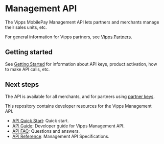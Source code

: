 <!-- START_METADATA
---
title: Introduction to the Management API
sidebar_label: Introduction
sidebar_position: 1
hide_table_of_contents: true
description: The Vipps MobilePay Management API lets partners and merchants manage their sales units, etc.
pagination_next: null
pagination_prev: null
---
END_METADATA -->

# Management API

The Vipps MobilePay Management API lets partners and merchants manage their sales units, etc.

For general information for Vipps partners, see
[Vipps Partners](https://developer.vippsmobilepay.com/docs/vipps-partner).

## Getting started

See
[Getting Started](https://developer.vippsmobilepay.com/docs/vipps-developers/getting-started)
for information about API keys, product activation, how to make API calls, etc.

## Next steps

The API is available for all merchants, and for partners using
[partner keys](https://developer.vippsmobilepay.com/docs/vipps-partner/partner-keys).

This repository contains developer resources for the Vipps Management API.

* [API Quick Start](vipps-partner-api-quick-start.md):  Quick start.
* [API Guide](vipps-partner-api.md): Developer guide for Vipps Management API.
* [API FAQ](vipps-partner-api-faq.md): Questions and answers.
* [API Reference](https://developer.vippsmobilepay.com/api/partner): Management API Specifications.
